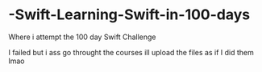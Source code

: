 # -Swift-Learning-Swift-in-100-days
Where i attempt the 100 day Swift Challenge


I failed but i ass go throught the courses ill upload the files as if I did them lmao 
